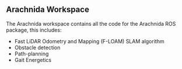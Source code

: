 ## Arachnida Workspace

The Arachnida workspace contains all the code for the Arachnida ROS package, this includes:
- Fast LiDAR Odometry and Mapping (F-LOAM) SLAM algorithm
- Obstacle detection
- Path-planning
- Gait Energetics
